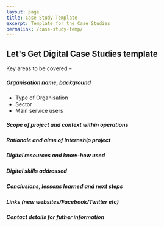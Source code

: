 ```yaml
---
layout: page
title: Case Study Template
excerpt: Template for the Case Studies
permalink: /case-study-temp/
---
```


## Let's Get Digital Case Studies template 

Key areas to be covered –  


##### Organisation name, background  


* Type of Organisation
* Sector
* Main service users
   
    
##### Scope of project and context within operations



##### Rationale and aims of internship project



##### Digital resources and know-how used


##### Digital skills addressed












##### Conclusions, lessons learned and next steps 



##### Links (new websites/Facebook/Twitter etc)



##### Contact details for futher information



